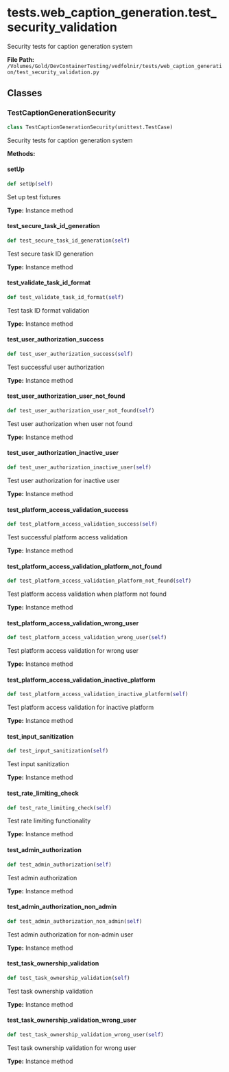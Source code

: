 # tests.web_caption_generation.test_security_validation

Security tests for caption generation system

**File Path:** `/Volumes/Gold/DevContainerTesting/vedfolnir/tests/web_caption_generation/test_security_validation.py`

## Classes

### TestCaptionGenerationSecurity

```python
class TestCaptionGenerationSecurity(unittest.TestCase)
```

Security tests for caption generation system

**Methods:**

#### setUp

```python
def setUp(self)
```

Set up test fixtures

**Type:** Instance method

#### test_secure_task_id_generation

```python
def test_secure_task_id_generation(self)
```

Test secure task ID generation

**Type:** Instance method

#### test_validate_task_id_format

```python
def test_validate_task_id_format(self)
```

Test task ID format validation

**Type:** Instance method

#### test_user_authorization_success

```python
def test_user_authorization_success(self)
```

Test successful user authorization

**Type:** Instance method

#### test_user_authorization_user_not_found

```python
def test_user_authorization_user_not_found(self)
```

Test user authorization when user not found

**Type:** Instance method

#### test_user_authorization_inactive_user

```python
def test_user_authorization_inactive_user(self)
```

Test user authorization for inactive user

**Type:** Instance method

#### test_platform_access_validation_success

```python
def test_platform_access_validation_success(self)
```

Test successful platform access validation

**Type:** Instance method

#### test_platform_access_validation_platform_not_found

```python
def test_platform_access_validation_platform_not_found(self)
```

Test platform access validation when platform not found

**Type:** Instance method

#### test_platform_access_validation_wrong_user

```python
def test_platform_access_validation_wrong_user(self)
```

Test platform access validation for wrong user

**Type:** Instance method

#### test_platform_access_validation_inactive_platform

```python
def test_platform_access_validation_inactive_platform(self)
```

Test platform access validation for inactive platform

**Type:** Instance method

#### test_input_sanitization

```python
def test_input_sanitization(self)
```

Test input sanitization

**Type:** Instance method

#### test_rate_limiting_check

```python
def test_rate_limiting_check(self)
```

Test rate limiting functionality

**Type:** Instance method

#### test_admin_authorization

```python
def test_admin_authorization(self)
```

Test admin authorization

**Type:** Instance method

#### test_admin_authorization_non_admin

```python
def test_admin_authorization_non_admin(self)
```

Test admin authorization for non-admin user

**Type:** Instance method

#### test_task_ownership_validation

```python
def test_task_ownership_validation(self)
```

Test task ownership validation

**Type:** Instance method

#### test_task_ownership_validation_wrong_user

```python
def test_task_ownership_validation_wrong_user(self)
```

Test task ownership validation for wrong user

**Type:** Instance method

